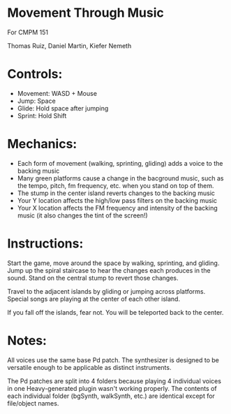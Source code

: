 # Movement Through Music
For CMPM 151

Thomas Ruiz, Daniel Martin, Kiefer Nemeth

# Controls: 
- Movement: WASD + Mouse
- Jump: Space
- Glide: Hold space after jumping
- Sprint: Hold Shift

# Mechanics: 
- Each form of movement (walking, sprinting, gliding) adds a voice to the backing music
- Many green platforms cause a change in the bacground music, such as the tempo, pitch, fm frequency, etc. when you stand on top of them. 
- The stump in the center island reverts changes to the backing music
- Your Y location affects the high/low pass filters on the backing music
- Your X location affects the FM frequency and intensity of the backing music (it also changes the tint of the screen!)

# Instructions: 

Start the game, move around the space by walking, sprinting, and gliding. Jump up the spiral staircase to hear the changes each produces in the sound. Stand on the central stump to revert those changes. 

Travel to the adjacent islands by gliding or jumping across platforms. Special songs are playing at the center of each other island. 

If you fall off the islands, fear not. You will be teleported back to the center. 

# Notes: 

All voices use the same base Pd patch. The synthesizer is designed to be versatile enough to be applicable as distinct instruments. 

The Pd patches are split into 4 folders because playing 4 individual voices in one Heavy-generated plugin wasn't working properly. The contents of each individual folder (bgSynth, walkSynth, etc.) are identical except for file/object names. 
